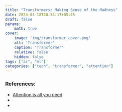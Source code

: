 ```yaml
---
title: "Transformers: Making Sense of the Madness"
date: 2024-01-18T20:34:17+05:45
draft: false
params:
    math: true
cover:
    image: 'img/transformer_cover.png'
    alt: 'Transformer'
    caption: 'Transformer'
    relative: false
    hidden: false
tags: ["ai", "ml"]
categories: ["tech", "transformer", "attention"]
---
```





### References:

- [Attention is all you need](https://arxiv.org/abs/1706.03762v7)
- 
- 
